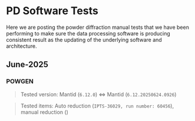 PD Software Tests
===

Here we are posting the powder diffraction manual tests that we have been performing to make sure the data processing software is producing consistent result as the updating of the underlying software and architecture.

## June-2025

### POWGEN

> Tested version: Mantid (`6.12.0`) $\Leftrightarrow$ Mantid (`6.12.20250624.0926`)

> Tested items: Auto reduction (`IPTS-36029, run number: 60456`), manual reduction ()